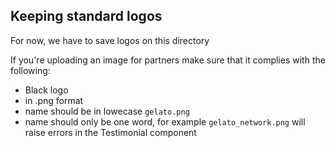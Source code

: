## Keeping standard logos

For now, we have to save logos on this directory

If you're uploading an image for partners make sure that it complies with the following:
- Black logo
- in .png format
- name should be in lowecase `gelato.png`
- name should only be one word, for example `gelato_network.png` will raise errors in the Testimonial component